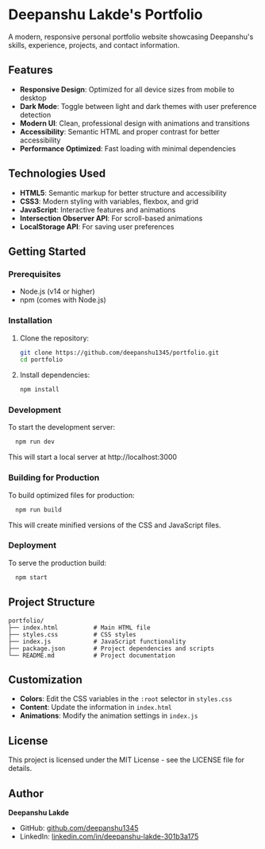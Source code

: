 # Deepanshu Lakde's Portfolio

A modern, responsive personal portfolio website showcasing Deepanshu's skills, experience, projects, and contact information.


## Features

- **Responsive Design**: Optimized for all device sizes from mobile to desktop
- **Dark Mode**: Toggle between light and dark themes with user preference detection
- **Modern UI**: Clean, professional design with animations and transitions
- **Accessibility**: Semantic HTML and proper contrast for better accessibility
- **Performance Optimized**: Fast loading with minimal dependencies

## Technologies Used

- **HTML5**: Semantic markup for better structure and accessibility
- **CSS3**: Modern styling with variables, flexbox, and grid
- **JavaScript**: Interactive features and animations
- **Intersection Observer API**: For scroll-based animations
- **LocalStorage API**: For saving user preferences

## Getting Started

### Prerequisites

- Node.js (v14 or higher)
- npm (comes with Node.js)

### Installation

1. Clone the repository:
   ```bash
   git clone https://github.com/deepanshu1345/portfolio.git
   cd portfolio
   ```

2. Install dependencies:
   ```bash
   npm install
   ```

### Development

To start the development server:

```bash
  npm run dev
```

This will start a local server at http://localhost:3000

### Building for Production

To build optimized files for production:

```bash
  npm run build
```

This will create minified versions of the CSS and JavaScript files.

### Deployment

To serve the production build:

```bash
  npm start
```

## Project Structure

```
portfolio/
├── index.html          # Main HTML file
├── styles.css          # CSS styles
├── index.js            # JavaScript functionality
├── package.json        # Project dependencies and scripts
└── README.md           # Project documentation
```

## Customization

- **Colors**: Edit the CSS variables in the `:root` selector in `styles.css`
- **Content**: Update the information in `index.html`
- **Animations**: Modify the animation settings in `index.js`

## License

This project is licensed under the MIT License - see the LICENSE file for details.

## Author

**Deepanshu Lakde**
- GitHub: [github.com/deepanshu1345](https://github.com/deepanshu1345)
- LinkedIn: [linkedin.com/in/deepanshu-lakde-301b3a175](https://www.linkedin.com/in/deepanshu-lakde-301b3a175)

